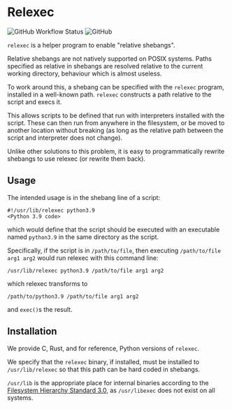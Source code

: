 # Relexec

![GitHub Workflow Status](https://img.shields.io/github/workflow/status/twosigma/relexec/Run%20tests)
![GitHub](https://img.shields.io/github/license/twosigma/relexec)

`relexec` is a helper program to enable "relative shebangs".

Relative shebangs are not natively supported on POSIX systems. Paths specified
as relative in shebangs are resolved relative to the current working directory,
behaviour which is almost useless.

To work around this, a shebang can be specified with the `relexec` program,
installed in a well-known path. `relexec` constructs a path relative to the
script and execs it.

This allows scripts to be defined that run with interpreters installed with the
script. These can then run from anywhere in the filesystem, or be moved to
another location without breaking (as long as the relative path between the
script and interpreter does not change).

Unlike other solutions to this problem, it is easy to programmatically rewrite
shebangs to use relexec (or rewrite them back).


## Usage

The intended usage is in the shebang line of a script:

```
#!/usr/lib/relexec python3.9
<Python 3.9 code>
```

which would define that the script should be executed with an executable
named `python3.9` in the same directory as the script.

Specifically, if the script is in `/path/to/file`, then executing
`/path/to/file arg1 arg2` would run relexec with this command line:

```
/usr/lib/relexec python3.9 /path/to/file arg1 arg2
```
which relexec transforms to

```
/path/to/python3.9 /path/to/file arg1 arg2
```

and `exec()`s the result.


## Installation

We provide C, Rust, and for reference, Python versions of `relexec`.

We specify that the `relexec` binary, if installed, must be installed to
`/usr/lib/relexec` so that this path can be hard coded in shebangs.

`/usr/lib` is the appropriate place for internal binaries according to the
[Filesystem Hierarchy Standard 3.0](https://refspecs.linuxfoundation.org/FHS_3.0/fhs/ch04s06.html),
as `/usr/libexec` does not exist on all systems.
